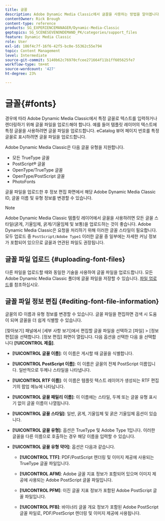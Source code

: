 ```yaml
---
title: 글꼴
description: Adobe Dynamic Media Classic에서 글꼴을 사용하는 방법을 알아봅니다.
contentOwner: Rick Brough
content-type: reference
products: SG_EXPERIENCEMANAGER/Dynamic-Media-Classic
geptopics: SG_SCENESEVENONDEMAND_PK/categories/support_files
feature: Dynamic Media Classic
role: User
exl-id: 186f4c7f-16f6-42f5-bc0e-55362c55e794
topic: Content Management
level: Intermediate
source-git-commit: 5140b62c76970cfcee271664f11b1ff605625fe7
workflow-type: tm+mt
source-wordcount: '427'
ht-degree: 23%

---
```


# 글꼴{#fonts}

경우에 따라 Adobe Dynamic Media Classic에서 특정 글꼴로 텍스트를 입력하거나 렌더링하기 위해 글꼴 파일을 업로드해야 합니다. 예를 들어 템플릿 레이어의 텍스트에 특정 글꼴을 사용하려면 글꼴 파일을 업로드합니다. eCatalog 뷰어 페이지 번호를 특정 글꼴로 표시하려면 글꼴 파일을 업로드합니다.

Adobe Dynamic Media Classic은 다음 글꼴 유형을 지원합니다.

* 모든 TrueType 글꼴
* PostScript® 글꼴
* OpenType/TrueType 글꼴
* OpenType/PostScript 글꼴
* PhotoFonts

글꼴 파일을 업로드한 후 정보 편집 화면에서 해당 Adobe Dynamic Media Classic ID, 글꼴 이름 및 유형 정보를 변경할 수 있습니다.

>[!NOTE]
>
>Adobe Dynamic Media Classic 템플릿 레이어에서 글꼴을 사용하려면 모든 글꼴 스타일(굵게, 기울임체, 굵게/기울임체 및 보통)을 업로드하는 것이 좋습니다. Adobe Dynamic Media Classic은 요청을 처리하기 위해 이러한 글꼴 스타일이 필요합니다. 모두 업로드 중 `PostScript/Adobe Type1` 이러한 글꼴 중 일부에는 자세한 커닝 정보가 포함되어 있으므로 글꼴과 연관된 파일도 권장됩니다.

## 글꼴 파일 업로드 {#uploading-font-files}

다른 파일을 업로드할 때와 동일한 기술을 사용하여 글꼴 파일을 업로드합니다. 모든 Adobe Dynamic Media Classic 폴더에 글꼴 파일을 저장할 수 있습니다. [파일 업로드](uploading-files.md#uploading_your_files)를 참조하십시오.

## 글꼴 파일 정보 편집 {#editing-font-file-information}

글꼴의 ID 이름과 유형 정보를 변경할 수 있습니다. 글꼴 파일을 편집하면 검색 시 도움이 되며 글꼴을 더 쉽게 식별할 수 있습니다.

[찾아보기] 패널에서 [세부 사항 보기]에서 편집할 글꼴 파일을 선택하고 [파일] > [정보 편집]을 선택합니다. [정보 편집] 화면이 열립니다. 다음 옵션을 선택한 다음 을 선택합니다 **[!UICONTROL 제출]**.

* **[!UICONTROL 글꼴 이름]**: 이 이름은 게시할 때 글꼴을 식별합니다.

* **[!UICONTROL PostScript 이름]**: 이 이름은 글꼴의 전체 PostScript 이름입니다. 일반적으로 두께나 스타일을 나타냅니다.

* **[!UICONTROL RTF 이름]**: 이 이름은 템플릿 텍스트 레이어가 생성되는 RTF 편집기의 팝업 메뉴에 나타납니다.

* **[!UICONTROL 글꼴 패밀리 이름]**: 이 이름에는 스타일, 두께 또는 글꼴 유형 표시기 없이 글꼴 이름이 나열됩니다.

* **[!UICONTROL 글꼴 스타일]**: 일반, 굵게, 기울임체 및 굵은 기울임체 옵션이 있습니다.

* **[!UICONTROL 글꼴 유형]**: 옵션은 TrueType 및 Adobe Type 1입니다. 이러한 글꼴을 다른 이름으로 호출하는 경우 해당 이름을 입력할 수 있습니다.

* **[!UICONTROL 글꼴 유형 약어]**: 옵션은 다음과 같습니다.

   * **[!UICONTROL TTF]**: PDF/PostScript 렌더링 및 이미지 제공에 사용되는 TrueType 글꼴 파일입니다.

   * **[!UICONTROL AFM]**: Adobe 글꼴 지표 정보가 포함되어 있으며 이미지 제공에 사용되는 Adobe PostScript 글꼴 파일입니다.

   * **[!UICONTROL PFM]**: 이진 글꼴 지표 정보가 포함된 Adobe PostScript 글꼴 파일입니다.

   * **[!UICONTROL PFB]**: 바이너리 글꼴 개요 정보가 포함된 Adobe PostScript 글꼴 파일로, PDF/PostScript 렌더링 및 이미지 제공에 사용됩니다.
